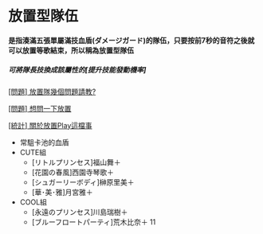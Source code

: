 # 放置型隊伍

#### 是指湊滿五張單屬滿技血盾(ダメージガード)的隊伍，只要按前7秒的音符之後就可以放置等歌結束，所以稱為放置型隊伍

##### 可將隊長技換成該屬性的\[提升技能發動機率\]




[\[問題\] 放置隊幾個問題請教?](https://disp.cc/b/654-9Ttv)

[\[問題\] 想問一下放置](https://disp.cc/b/654-9QO6)

[\[統計\] 關於放置Play這檔事](https://disp.cc/b/654-9Ttw)


* 常駔卡池的血盾
 * CUTE組
   * [リトルプリンセス]福山舞＋
   * [花園の春風]西園寺琴歌＋
   * [シュガーリーボディ]榊原里美＋
   * [華･美･雅]月宮雅＋
 * COOL組
   * [永遠のプリンセス]川島瑞樹＋
   * [ブルーフロートパーティ]荒木比奈＋ 11
   


